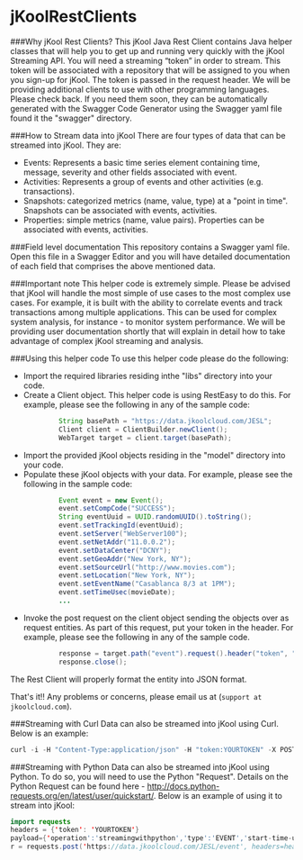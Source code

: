 # jKoolRestClients

###Why jKool Rest Clients?
This jKool Java Rest Client contains Java helper classes that will help you to get up and running very quickly with the jKool Streaming API. You will need a streaming  “token” in order to stream. This token will be associated with a repository that will be assigned to you when you sign-up for jKool.  The token is passed in the request header. We will be providing additional clients to use with other programming languages. Please check back. If you need them soon, they can be automatically generated with the Swagger Code Generator using the Swagger yaml file found it the "swagger" directory.  

###How to Stream data into jKool
There are four types of data that can be streamed into jKool. They are:
* Events: Represents a basic time series element containing time, message, severity and other fields associated with event.
* Activities: Represents a group of events and other activities (e.g. transactions).
* Snapshots: categorized metrics (name, value, type) at a "point in time". Snapshots can be associated with events, activities.
* Properties: simple metrics (name, value pairs). Properties can be associated with events, activities. 

###Field level documentation
This repository contains a Swagger yaml file. Open this file in a Swagger Editor and you will have detailed documentation of each field that comprises the above mentioned data.

###Important note
This helper code is extremely simple.  Please be advised that jKool will handle the most simple of use cases to the most complex use cases. For example, it is built with the ability to correlate events and track transactions among multiple applications.  This can be used for complex system analysis, for instance - to monitor system performance. We will be providing user documentation shortly that will explain in detail how to take advantage of complex jKool streaming and analysis.

###Using this helper code
To use this helper code please do the following:
* Import the required libraries residing inthe "libs" directory into your code.
* Create a Client object. This helper code is using RestEasy to do this. For example, please see the following in any of the sample code:
```java
			String basePath = "https://data.jkoolcloud.com/JESL";
			Client client = ClientBuilder.newClient();
			WebTarget target = client.target(basePath);
```
* Import the provided jKool objects residing in the "model" directory into your code.
* Populate these jKool objects with your data. For example, please see the following in the sample code:
```java
			Event event = new Event();
			event.setCompCode("SUCCESS");
			String eventUuid = UUID.randomUUID().toString();
			event.setTrackingId(eventUuid);
			event.setServer("WebServer100");
			event.setNetAddr("11.0.0.2");
			event.setDataCenter("DCNY");
			event.setGeoAddr("New York, NY");
			event.setSourceUrl("http://www.movies.com");
			event.setLocation("New York, NY");
			event.setEventName("Casablanca 8/3 at 1PM");
			event.setTimeUsec(movieDate);
			...
```
* Invoke the post request on the client object sending the objects over as request entities. As part of this request, put your token in the header.  For example, please see the following in any of the sample code. 
```java
			response = target.path("event").request().header("token", "yourtoken").post(Entity.entity(serialize(event), "application/json"));
			response.close();	
```

The Rest Client will properly format the entity into JSON format.

That's it!! Any problems or concerns, please email us at (`support at jkoolcloud.com`).


###Streaming with Curl
Data can also be streamed into jKool using Curl. Below is an example:

```java
curl -i -H "Content-Type:application/json" -H "token:YOURTOKEN" -X POST https://data.jkoolcloud.com/JESL/event -d '{"operation":"streamingwithcurl","type":"EVENT","start-time-usec":1457524800000000,"end-time-usec":1457524800000000,"msg-text":"Example Curl Streaming","source-fqn":"APPL=TestingCurl#SERVER=CurlServer100#NETADDR=11.0.0.2#DATACENTER=DC1#GEOADDR=52.52437,13.41053"}'
```

###Streaming with Python
Data can also be streamed into jKool using Python. To do so, you will need to use the Python "Request". Details on the Python Request can be found here - http://docs.python-requests.org/en/latest/user/quickstart/. Below is an example of using it to stream into jKool:

```java
import requests
headers = {'token': 'YOURTOKEN'}
payload={'operation':'streamingwithpython','type':'EVENT','start-time-usec':1457524800000000,'end-time-usec':1457524800000000,'msg-text':'Example Python Streaming','source-fqn':'APPL=TestingCurl#SERVER=CurlServer100#NETADDR=11.0.0.2#DATACENTER=DC1#GEOADDR=52.52437,13.41053'}
r = requests.post('https://data.jkoolcloud.com/JESL/event', headers=headers, json=payload)
```


